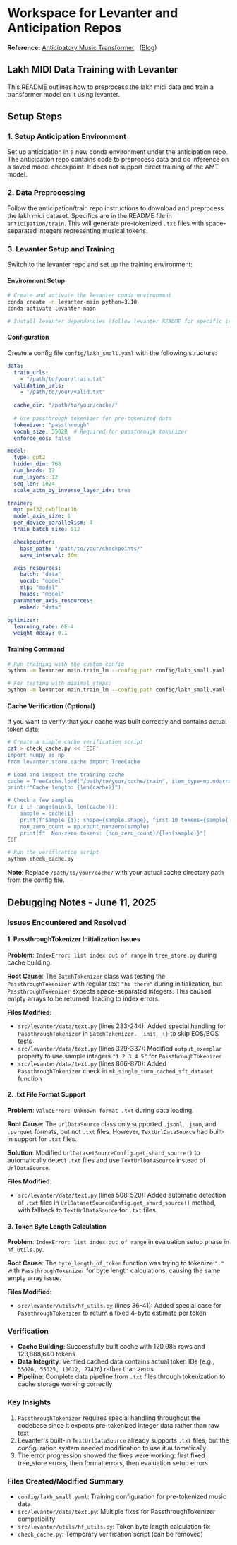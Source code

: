 # Workspace for Levanter and Anticipation Repos

**Reference:** [Anticipatory Music Transformer](https://arxiv.org/abs/2306.08620) &nbsp; ([Blog](https://crfm.stanford.edu/2023/06/16/anticipatory-music-transformer.html))

## Lakh MIDI Data Training with Levanter

This README outlines how to preprocess the lakh midi data and train a transformer model on it using levanter.

## Setup Steps

### 1. Setup Anticipation Environment
Set up anticipation in a new conda environment under the anticipation repo. The anticipation repo contains code to preprocess data and do inference on a saved model checkpoint. It does not support direct training of the AMT model.

### 2. Data Preprocessing
Follow the anticipation/train repo instructions to download and preprocess the lakh midi dataset. Specifics are in the README file in `anticipation/train`. This will generate pre-tokenized `.txt` files with space-separated integers representing musical tokens.

### 3. Levanter Setup and Training
Switch to the levanter repo and set up the training environment:

#### Environment Setup
```bash
# Create and activate the levanter conda environment
conda create -n levanter-main python=3.10
conda activate levanter-main

# Install levanter dependencies (follow levanter README for specific instructions)
```

#### Configuration
Create a config file `config/lakh_small.yaml` with the following structure:
```yaml
data:
  train_urls:
    - "/path/to/your/train.txt"
  validation_urls:
    - "/path/to/your/valid.txt"
  
  cache_dir: "/path/to/your/cache/"
  
  # Use passthrough tokenizer for pre-tokenized data
  tokenizer: "passthrough"
  vocab_size: 55028  # Required for passthrough tokenizer
  enforce_eos: false

model:
  type: gpt2
  hidden_dim: 768
  num_heads: 12
  num_layers: 12
  seq_len: 1024
  scale_attn_by_inverse_layer_idx: true

trainer:
  mp: p=f32,c=bfloat16
  model_axis_size: 1
  per_device_parallelism: 4
  train_batch_size: 512

  checkpointer:
    base_path: "/path/to/your/checkpoints/"
    save_interval: 30m

  axis_resources:
    batch: "data"
    vocab: "model"
    mlp: "model"
    heads: "model"
  parameter_axis_resources:
    embed: "data"

optimizer:
  learning_rate: 6E-4
  weight_decay: 0.1
```

#### Training Command
```bash
# Run training with the custom config
python -m levanter.main.train_lm --config_path config/lakh_small.yaml

# For testing with minimal steps:
python -m levanter.main.train_lm --config_path config/lakh_small.yaml --trainer.num_train_steps 1
```

#### Cache Verification (Optional)
If you want to verify that your cache was built correctly and contains actual token data:

```bash
# Create a simple cache verification script
cat > check_cache.py << 'EOF'
import numpy as np
from levanter.store.cache import TreeCache

# Load and inspect the training cache
cache = TreeCache.load("/path/to/your/cache/train", item_type=np.ndarray)
print(f"Cache length: {len(cache)}")

# Check a few samples
for i in range(min(5, len(cache))):
    sample = cache[i]
    print(f"Sample {i}: shape={sample.shape}, first 10 tokens={sample[:10]}")
    non_zero_count = np.count_nonzero(sample)
    print(f"  Non-zero tokens: {non_zero_count}/{len(sample)}")
EOF

# Run the verification script
python check_cache.py
```

**Note**: Replace `/path/to/your/cache/` with your actual cache directory path from the config file.

## Debugging Notes - June 11, 2025

### Issues Encountered and Resolved

#### 1. PassthroughTokenizer Initialization Issues
**Problem**: `IndexError: list index out of range` in `tree_store.py` during cache building.

**Root Cause**: The `BatchTokenizer` class was testing the `PassthroughTokenizer` with regular text `"hi there"` during initialization, but `PassthroughTokenizer` expects space-separated integers. This caused empty arrays to be returned, leading to index errors.

**Files Modified**:
- `src/levanter/data/text.py` (lines 233-244): Added special handling for `PassthroughTokenizer` in `BatchTokenizer.__init__()` to skip EOS/BOS tests
- `src/levanter/data/text.py` (lines 329-337): Modified `output_exemplar` property to use sample integers `"1 2 3 4 5"` for `PassthroughTokenizer`
- `src/levanter/data/text.py` (lines 866-870): Added `PassthroughTokenizer` check in `mk_single_turn_cached_sft_dataset` function

#### 2. .txt File Format Support
**Problem**: `ValueError: Unknown format .txt` during data loading.

**Root Cause**: The `UrlDataSource` class only supported `.jsonl`, `.json`, and `.parquet` formats, but not `.txt` files. However, `TextUrlDataSource` had built-in support for `.txt` files.

**Solution**: Modified `UrlDatasetSourceConfig.get_shard_source()` to automatically detect `.txt` files and use `TextUrlDataSource` instead of `UrlDataSource`.

**Files Modified**:
- `src/levanter/data/text.py` (lines 508-520): Added automatic detection of `.txt` files in `UrlDatasetSourceConfig.get_shard_source()` method, with fallback to `TextUrlDataSource` for `.txt` files

#### 3. Token Byte Length Calculation
**Problem**: `IndexError: list index out of range` in evaluation setup phase in `hf_utils.py`.

**Root Cause**: The `byte_length_of_token` function was trying to tokenize `"."` with `PassthroughTokenizer` for byte length calculations, causing the same empty array issue.

**Files Modified**:
- `src/levanter/utils/hf_utils.py` (lines 36-41): Added special case for `PassthroughTokenizer` to return a fixed 4-byte estimate per token

### Verification
- **Cache Building**: Successfully built cache with 120,985 rows and 123,888,640 tokens
- **Data Integrity**: Verified cached data contains actual token IDs (e.g., `55026, 55025, 10012, 27426`) rather than zeros
- **Pipeline**: Complete data pipeline from `.txt` files through tokenization to cache storage working correctly

### Key Insights
1. `PassthroughTokenizer` requires special handling throughout the codebase since it expects pre-tokenized integer data rather than raw text
2. Levanter's built-in `TextUrlDataSource` already supports `.txt` files, but the configuration system needed modification to use it automatically
3. The error progression showed the fixes were working: first fixed tree_store errors, then format errors, then evaluation setup errors

### Files Created/Modified Summary
- `config/lakh_small.yaml`: Training configuration for pre-tokenized music data
- `src/levanter/data/text.py`: Multiple fixes for PassthroughTokenizer compatibility
- `src/levanter/utils/hf_utils.py`: Token byte length calculation fix
- `check_cache.py`: Temporary verification script (can be removed) 

